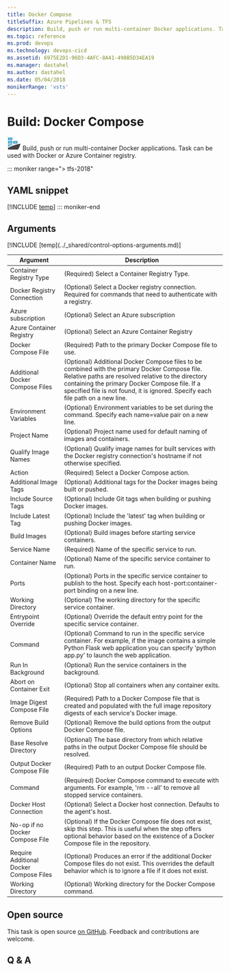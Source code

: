 ```yaml
---
title: Docker Compose
titleSuffix: Azure Pipelines & TFS
description: Build, push or run multi-container Docker applications. Task can be used with Docker or Azure Container registry.
ms.topic: reference
ms.prod: devops
ms.technology: devops-cicd
ms.assetid: 6975E2D1-96D3-4AFC-8A41-498B5D34EA19
ms.manager: dastahel
ms.author: dastahel
ms.date: 05/04/2018
monikerRange: 'vsts'
---
```


# Build: Docker Compose

![](_img/dockercompose.png) Build, push or run multi-container Docker applications. Task can be used with Docker or Azure Container registry.

::: moniker range="> tfs-2018"
## YAML snippet
[!INCLUDE [temp](../_shared/yaml/DockerComposeV0.md)]
::: moniker-end

## Arguments

<table><thead><tr><th>Argument</th><th>Description</th></tr></thead>
<tr><td>Container Registry Type</td><td>(Required) Select a Container Registry Type.</td></tr>
<tr><td>Docker Registry Connection</td><td>(Optional) Select a Docker registry connection. Required for commands that need to authenticate with a registry.</td></tr>
<tr><td>Azure subscription</td><td>(Optional) Select an Azure subscription</td></tr>
<tr><td>Azure Container Registry</td><td>(Optional) Select an Azure Container Registry</td></tr>
<tr><td>Docker Compose File</td><td>(Required) Path to the primary Docker Compose file to use.</td></tr>
<tr><td>Additional Docker Compose Files</td><td>(Optional) Additional Docker Compose files to be combined with the primary Docker Compose file. Relative paths are resolved relative to the directory containing the primary Docker Compose file. If a specified file is not found, it is ignored. Specify each file path on a new line.</td></tr>
<tr><td>Environment Variables</td><td>(Optional) Environment variables to be set during the command. Specify each name=value pair on a new line.</td></tr>
<tr><td>Project Name</td><td>(Optional) Project name used for default naming of images and containers.</td></tr>
<tr><td>Qualify Image Names</td><td>(Optional) Qualify image names for built services with the Docker registry connection's hostname if not otherwise specified.</td></tr>
<tr><td>Action</td><td>(Required) Select a Docker Compose action.</td></tr>
<tr><td>Additional Image Tags</td><td>(Optional) Additional tags for the Docker images being built or pushed.</td></tr>
<tr><td>Include Source Tags</td><td>(Optional) Include Git tags when building or pushing Docker images.</td></tr>
<tr><td>Include Latest Tag</td><td>(Optional) Include the 'latest' tag when building or pushing Docker images.</td></tr>
<tr><td>Build Images</td><td>(Optional) Build images before starting service containers.</td></tr>
<tr><td>Service Name</td><td>(Required) Name of the specific service to run.</td></tr>
<tr><td>Container Name</td><td>(Optional) Name of the specific service container to run.</td></tr>
<tr><td>Ports</td><td>(Optional) Ports in the specific service container to publish to the host. Specify each host-port:container-port binding on a new line.</td></tr>
<tr><td>Working Directory</td><td>(Optional) The working directory for the specific service container.</td></tr>
<tr><td>Entrypoint Override</td><td>(Optional) Override the default entry point for the specific service container.</td></tr>
<tr><td>Command</td><td>(Optional) Command to run in the specific service container. For example, if the image contains a simple Python Flask web application you can specify 'python app.py' to launch the web application.</td></tr>
<tr><td>Run In Background</td><td>(Optional) Run the service containers in the background.</td></tr>
<tr><td>Abort on Container Exit</td><td>(Optional) Stop all containers when any container exits.</td></tr>
<tr><td>Image Digest Compose File</td><td>(Required) Path to a Docker Compose file that is created and populated with the full image repository digests of each service's Docker image.</td></tr>
<tr><td>Remove Build Options</td><td>(Optional) Remove the build options from the output Docker Compose file.</td></tr>
<tr><td>Base Resolve Directory</td><td>(Optional) The base directory from which relative paths in the output Docker Compose file should be resolved.</td></tr>
<tr><td>Output Docker Compose File</td><td>(Required) Path to an output Docker Compose file.</td></tr>
<tr><td>Command</td><td>(Required) Docker Compose command to execute with arguments. For example, 'rm --all' to remove all stopped service containers.</td></tr>
<tr><td>Docker Host Connection</td><td>(Optional) Select a Docker host connection. Defaults to the agent's host.</td></tr>
<tr><td>No-op if no Docker Compose File</td><td>(Optional) If the Docker Compose file does not exist, skip this step. This is useful when the step offers optional behavior based on the existence of a Docker Compose file in the repository.</td></tr>
<tr><td>Require Additional Docker Compose Files</td><td>(Optional) Produces an error if the additional Docker Compose files do not exist. This overrides the default behavior which is to ignore a file if it does not exist.</td></tr>
<tr><td>Working Directory</td><td>(Optional) Working directory for the Docker Compose command.</td></tr>
[!INCLUDE [temp](../_shared/control-options-arguments.md)]
</table>

## Open source

This task is open source [on GitHub](https://github.com/Microsoft/vsts-tasks). Feedback and contributions are welcome.

## Q & A

<!-- BEGINSECTION class="md-qanda" -->

<!-- ENDSECTION -->
